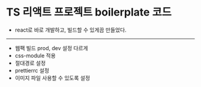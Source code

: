 # TS 리액트 프로젝트 boilerplate 코드

- react로 바로 개발하고, 빌드할 수 있게끔 만들었다.

---

- 웹팩 빌드 prod, dev 설정 다르게
- css-module 적용
- 절대경로 설정
- prettierrc 설정
- 이미지 파일 사용할 수 있도록 설정
